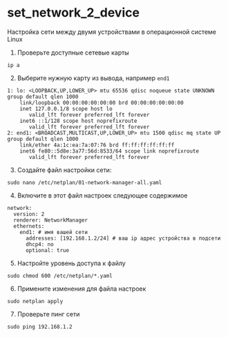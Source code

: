 # set_network_2_device
Настройка сети между двумя устройствами в операционной системе Linux
1. Проверьте доступные сетевые карты
```
ip a
```
2. Выберите нужную карту из вывода, например ```end1```
```
1: lo: <LOOPBACK,UP,LOWER_UP> mtu 65536 qdisc noqueue state UNKNOWN group default qlen 1000
    link/loopback 00:00:00:00:00:00 brd 00:00:00:00:00:00
    inet 127.0.0.1/8 scope host lo
       valid_lft forever preferred_lft forever
    inet6 ::1/128 scope host noprefixroute 
       valid_lft forever preferred_lft forever
2: end1: <BROADCAST,MULTICAST,UP,LOWER_UP> mtu 1500 qdisc mq state UP group default qlen 1000
    link/ether 4a:1c:ea:7a:07:76 brd ff:ff:ff:ff:ff:ff
    inet6 fe80::5d8e:3a77:56d:8533/64 scope link noprefixroute 
       valid_lft forever preferred_lft forever

```
3. Создайте файл настройки сети:
```
sudo nano /etc/netplan/01-network-manager-all.yaml
```
4. Включите в этот файл настроек следующее содержимое
```
network:
  version: 2
  renderer: NetworkManager
  ethernets: 
    end1: # имя вашей сети
      addresses: [192.168.1.2/24] # ваш ip адрес устройства в подсети
      dhcp4: no
      optional: true
```
5. Настройте уровень доступа к файлу
```
sudo chmod 600 /etc/netplan/*.yaml
```
6. Примените изменения для файла настроек
```
sudo netplan apply
```
7. Проверьте пинг сети
```
sudo ping 192.168.1.2
```
